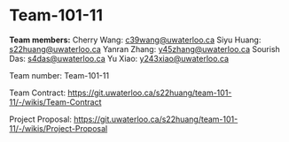 # Team-101-11

**Team members:**
Cherry Wang: c39wang@uwaterloo.ca 
Siyu Huang: s22huang@uwaterloo.ca
Yanran Zhang: y45zhang@uwaterloo.ca
Sourish Das: s4das@uwaterloo.ca
Yu Xiao: y243xiao@uwaterloo.ca

Team number: Team-101-11

Team Contract: https://git.uwaterloo.ca/s22huang/team-101-11/-/wikis/Team-Contract

Project Proposal: https://git.uwaterloo.ca/s22huang/team-101-11/-/wikis/Project-Proposal



